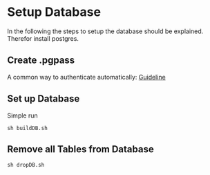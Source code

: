 # Setup Database

In the following the steps to setup the database should be explained. Therefor install postgres.

## Create .pgpass 
A common way to authenticate automatically: [Guideline](https://tableplus.com/blog/2019/09/how-to-use-pgpass-in-postgresql.html)

## Set up Database
Simple run
```
sh buildDB.sh
```

## Remove all Tables from Database
```
sh dropDB.sh
```